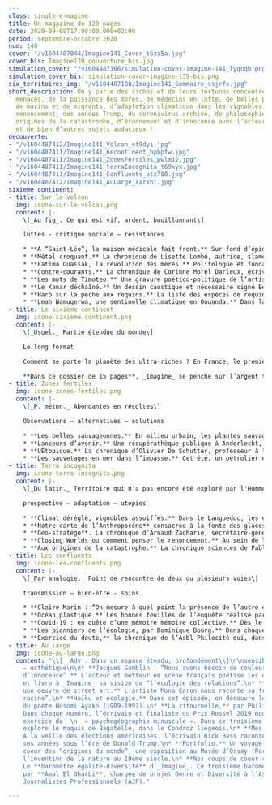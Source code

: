 ```yaml
---
class: single-e-magine
title: Un magazine de 120 pages
date: 2020-09-09T17:00:00.000+02:00
period: septembre-octobre 2020
num: 140
cover: "/v1604487044/Imagine141_Cover_t6za5a.jpg"
cover_bis: Imagine139_couverture_bis.jpg
simulation_cover: "/v1604487166/simulation-cover-imagine-141_lyqnqb.png"
simulation_cover_bis: simulation-cover-imagine-139-bis.png
six_territoires_img: "/v1604487188/Imagine141_Sommaire_ssjrfx.jpg"
short_description: On y parle des riches et de leurs fortunes concentrées, de requins
  menacés, de la puissance des mères, de médecins en lutte, de belles plantes sauvages,
  de marins et de migrants, d’adaptation climatique dans les vignobles, de l’art du
  renoncement, des années Trump, du coronavirus archivé, de philosophie du soin, des
  origines de la catastrophe, d’étonnement et d’innocence avec l’acteurJacques Gamblin…
  et de bien d’autres sujets audacieux !
decouverte:
- "/v1604487412/Imagine141_Volcan_ef9dyi.jpg"
- "/v1604487411/Imagine141_6econtinent_hpbpfw.jpg"
- "/v1604487411/Imagine141_ZonesFertiles_pwlm12.jpg"
- "/v1604487411/Imagine141_terraIncognita_t69xyx.jpg"
- "/v1604487411/Imagine141_Confluents_ptz700.jpg"
- "/v1604487412/Imagine141_AuLarge_xarxht.jpg"
sixieme_continent:
- title: Sur le volcan
  img: icone-sur-le-volcan.png
  content: |-
    \[_Au fig_. Ce qui est vif, ardent, bouillonnant\]

    luttes - critique sociale – résistances

    * **A “Saint-Léo”, la maison médicale fait front.** Sur fond d’épidémie, _Imagine_ s’est immergé pendant plusieurs semaines au sein de l’Asbl liégeoise qui développe, avec vingt-cinq travailleurs aux petits soins, un projet socio-sanitaire et autogestionnaire original.
    * **Métal croquant.** La chronique de Lisette Lombé, autrice, slameuse, collagiste, militante pour les droits des femmes.
    * **Fatima Ouassak, la révolution des mères.** Politologue et fondatrice du collectif Front de mères, elle dénonce le traitement inique que subissent les habitants des quartiers depuis leur plus jeune âge et appelle les mères à « se muer en dragons ». Son premier livre, _La puissance des mères_, est un succès. _Imagine_ s’est promené avec cette militante à Bagnolet, une ville de banlieue à la longue histoire ouvrière et immigrée, longtemps maille importante de la « ceinture rouge » où régnait le Parti Communiste.
    * **Contre-courants.** La chronique de Corinne Morel Darleux, écrivaine, militante écosocialiste, autrice de _Plutôt couler en beauté que flotter sans grâce_ (Libertalia).
    * **Les mots de Timoteo.** Une gravure poético-politique de l’artiste Timoteo.
    * **Le Kanar déchaîné.** Un dessin caustique et nécessaire signé Bernard Querton, alias Kanar.
    * **Haro sur la pêche aux requins.** La liste des espèces de requins menacés ne cesse de s’allonger, d’années en années. L’Union européenne n’est pas en reste : elle est le premier exportateur d’ailerons de requins au monde. Une coalition d’ONG se mobilise pour mettre fin à ce commerce décimant les squales qui sillonnent mers et océans depuis 400 millions d’années. Leur arme : recueillir un million de signatures de citoyens européens d’ici l’été 2021 afin de présenter leur proposition à la Commission européenne.
    * **Leah Namugerwa, une sentinelle climatique en Ouganda.** Dans la nation la plus jeune du monde, une forêt emblématique est menacée de destruction par une entreprise de production de cannes à sucre. De jeunes activistes se mobilisent pour défendre cet écrin de biodiversité, parfois à leurs risques et périls. Rencontre virtuelle avec la figure phare de ce mouvement.
- title: Le sixième continent
  img: icone-sixieme-continent.png
  content: |-
    \[_Usuel._ Partie étendue du monde\]

    Le long format

    Comment se porte la planète des ultra-riches ? En France, le premier rapport sur les riches lève le coin d’un voile. Et en Belgique ? C’est le flou. Peu enclins à parler ouvertement, les plus nantis ont une responsabilité historique face à la crise sociale et environnementale.

    **Dans ce dossier de 15 pages**, _Imagine_ se penche sur l’argent tabou des grandes familles, la définition d’un “seuil de richesse”, la spéculation sur la valeur des terres agricoles wallonnes qui menace l’autonomie des agriculteurs… Mais aussi sur les investissements à impact social et environnemental positif et ceux des banques qui, contrairement aux engagements pris après l’Accord de Paris, dopent encore l’économie fossile. Et donne également la parole à Monique Pinçon-Charlot, sociologue et ancienne directrice de recherche au CNRS, qui propose d’abolir les droits de propriété, _“comme on a aboli l’esclavage”_.
- title: Zones fertiles
  img: icone-zones-fertiles.png
  content: |-
    \[_P. méton._ Abondantes en récoltes\]

    Observations – alternatives – solutions

    * **Les belles sauvageonnes.** En milieu urbain, les plantes sauvages parviennent malgré tout à se faire une place et racontent de multiples histoires. Un peu partout, les promenades de découverte, de cueillette, ainsi que les stages de reconnaissance et de dégustation de plantes sauvages sont pris d’assaut. Elles ouvrent les promeneurs à un nouvel univers et nourrissent leurs envies, exacerbées par le confinement et le sentiment de crise, de reconnexion avec le vivant.
    * **Lanceurs d’avenir.** Une récupérathèque publique à Anderlecht, des espaces-test pour maraîchers et une approche sociale et inclusive pour construire un système durable de soins de santé en République démocratique du Congo.
    * **UEtopique.** La chronique d’Olivier De Schutter, professeur à l’UCLouvain, rapporteur spécial de l’ONU sur l’extrême pauvreté et les droits de l’homme.
    * **Les sauvetages en mer dans l’impasse.** Cet été, un pétrolier est resté coincé en Méditerranée une quarantaine de jours après avoir sauvé des personnes migrantes. Un triste record pour la marine marchande. Ce qui a de quoi inquiéter la Chambre internationale de la marine marchande. Tenus de prêter assistance aux personnes en détresse en mer, les capitaines sont confrontés à de nombreux dilemmes. Quels sont-ils ? Et que dit le droit international ? Les Etats manquent-ils à leurs devoirs ? _Imagine_ décode ces questions.
- title: Terra incognita
  img: icone-terra-incognita.png
  content: |-
    \[_Du latin._ Territoire qui n'a pas encore été exploré par l'Homme.\]

    prospective – adaptation – utopies

    * **Climat déréglé, vignobles assoiffés.** Dans le Languedoc, les effets de la crise climatique sont au coeur des préoccupations des vigneronnes et vignerons. Différents acteurs se mobilisent pour s’adapter face aux dérèglements qui se multiplient. Et préviennent : **“si on aime le vin, on doit sauver le climat”**. Reportage.
    * **Notre carte de l’Anthropocène** consacrée à la fonte des glaces polaires.
    * **Géo-stratégo**. La chronique d’Arnaud Zacharie, secrétaire-général du CNCD-11.11.11 autour de son ouvrage “La transition écologique et sociale. Pour une prospérité soutenable et partagée” (J’écris ton nom).
    * **Closing Worlds ou comment penser le renoncement.** Au sein de la Clermont Business School (France), l’Origens Media lab développe des projets de recherche pour renoncer à nos activités non durables et polluantes et gérer l’héritage transmis aux générations futures (routes, usines, constructions…).
    * **Aux origines de la catastrophe.** La chronique sciences de Pablo Servigne et Raphaël Stevens autour de la sortie d’un ouvrage collectif co-édité par _Imagine_ et Les Editions Les Liens qui libèrent.
- title: Les confluents
  img: icone-les-confluents.png
  content: |-
    \[_Par analogie._ Point de rencontre de deux ou plusieurs voies\]

    transmission – bien-être - soins

    * **Claire Marin : “On mesure à quel point la présence de l’autre est essentielle”.** Dans un grand entretien de six pages, la philosophe française spécialisée dans **l’éthique et le soin** revient sur notre gestion individuelle et collective de la pandémie.
    * **Océan plastique.** Les bonnes feuilles de l’enquête réalisé par la journaliste Nelly Pons autour de la pollution du plastique et sorti chez Actes Sud.
    * **Covid-19 : en quête d’une mémoire mémoire collective.** Dès le début du confinement, des archivistes se sont attelés à collecter des traces de la troublante période que nous traversons. Elles serviront de matériaux aux historiens qui en étudieront la chronologie… Et pourraient constituer le socle de la mémoire collective du temps du coronavirus.
    * **Les pionniers de l’écologie, par Dominique Bourg.** Dans chaque numéro, le philosophe nous replonge dans l’oeuvre d’une figure marquante. Cet épisode est consacré à Bertrand de Jouvenel.
    * **Exercice du doute,** la chronique de l’Asbl Philocité qui, dans cet épisode, nous apporte des outils philosophiques pour entretenir une bonne hygiène de vie.
- title: Au large
  img: icone-au-large.png
  content: "\\[ _Adv_. Dans un espace étendu, profondément\\]\n\nsensibilité – arts
    – esthétique\n\n* **Jacques Gamblin : “Nous avons besoin de couleurs, d’étonnement,
    d’innocence”.** L’acteur et metteur en scène français poétise les urgences environnementales
    et livre à _Imagine_ sa vision de “l’écologie des relations”.\n* **Un graffeur,
    une oeuvre de street art.** L’artiste Mona Caron nous raconte sa fresque “Prendre
    racine”.\n* **Haïku et écologie.** Dans cet épisode, on découvre les lucioles
    du poète Hosomi Ayako (1909-1997).\n* **La ritournelle,** par Philippe Marczewski.
    Dans chaque numéro, l’écrivain et finaliste du Prix Rossel 2019 nous propose un
    exercice de  \n  « psychogéographie minuscule ». Dans ce troisième épisode, il
    explore le maquis de Bagatelle, dans le Condroz liégeois.\n* **Mes années Trump.**
    A la veille des élections américaines, l’écrivain Rick Bass raconte, pour _Imagine_,
    ses années sous l’ère de Donald Trump.\n* **Portfolio.** Un voyage en images au
    coeur des “origines du monde”, une exposition au Musée d’Orsay (Paris) qui raconte
    l’invention de la nature au 19ème siècle.\n* **Nos coups de coeur culturels.**\n*
    Le **baromètre égalité-diversité** d’_Imagine_. Ce troisième baromètre est analysé
    par **Amal El Gharbi**, chargée de projet Genre et Diversité à l’Association des
    Journalistes Professionnels (AJP)."

---
```

